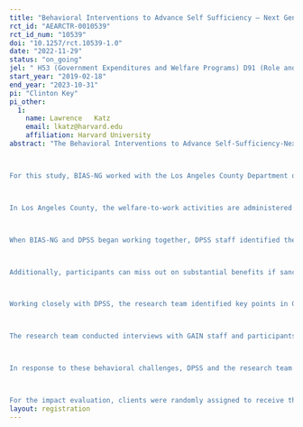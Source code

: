 ```yaml
---
title: "Behavioral Interventions to Advance Self Sufficiency – Next Generation (BIAS-NG): Los Angeles County, Temporary Assistance for Needy Families "
rct_id: "AEARCTR-0010539"
rct_id_num: "10539"
doi: "10.1257/rct.10539-1.0"
date: "2022-11-29"
status: "on_going"
jel: " H53 (Government Expenditures and Welfare Programs) D91 (Role and Effects of Psychological, Emotional, Social, and Cognitive Factors on Decision Making) I38 (Government Policy • Provision and Effects of Welfare Programs) H75 (State and Local Government • Health • Education • Welfare • Public Pensions • Intergovernmental Relations)"
start_year: "2019-02-18"
end_year: "2023-10-31"
pi: "Clinton Key"
pi_other:
  1:
    name: Lawrence   Katz
    email: lkatz@harvard.edu
    affiliation: Harvard University
abstract: "The Behavioral Interventions to Advance Self-Sufficiency-Next Generation (BIAS-NG) project, sponsored by the Office of Planning, Research, and Evaluation in the Administration for Children and Families (ACF), U.S. Department of Health and Human Services, uses principles of behavioral science to try to improve human services program design and outcomes. Behavioral science is an interdisciplinary field that incorporates psychology, economics, and other social sciences to provide insight into how people process information, make decisions, and take actions. BIAS-NG partners with state and local human services agencies to diagnose behaviorally-based barriers to program success, design interventions to address those barriers, and test the efficacy and cost efficiency of those behaviorally informed interventions relative to status quo service delivery. 

For this study, BIAS-NG worked with the Los Angeles County Department of Public Social Service (DPSS). DPSS manages the Los Angeles County Temporary Assistance to Needy Families (TANF) program called California Work Opportunities and Responsibilities to Kids (CalWORKs). California’s TANF policies mandate that adult CalWORKs recipients participate in 20-35 hours per week of approved work activities, or welfare-to-work activities, as a condition of receiving benefits. If CalWORKs recipients are required to participate in welfare-to-work activities, they must also attend required meetings and report the hours they spent on these activities. 

In Los Angeles County, the welfare-to-work activities are administered through the Greater Avenues for Independence (GAIN) program which is also overseen by DPSS. All adults in Los Angeles County who receive public assistance benefits through CalWORKs are required to participate in GAIN unless they meet criteria for an exemption, although those who are “exempt” may participate voluntarily. The GAIN program offers a variety of welfare-to-work activities that aim to support participants in finding sustainable work. One of these activities is Job Club, which is the focus of this BIAS-NG study. Job Club is a four-week program designed to support participants with building skills they need to find and obtain a job, such as developing a resume and interviewing techniques. Job Club participants then apply these skills to searching for a job during the program period.

When BIAS-NG and DPSS began working together, DPSS staff identified the challenge of low participant engagement in GAIN activities and set a goal of increasing engagement. Low engagement in GAIN activities is a challenge for both staff and participants. If a GAIN participant does not comply with the program requirements, GAIN program staff place the participant in a non-compliance status, initiating a process that may lead to the participant being sanctioned and having their benefits reduced. Having a participant enter non-compliance status is a very time-consuming process for both staff and participants. When a participant is placed in non-compliance status, the GAIN Service Worker (GSW) who manages the participant’s case must attempt to contact the participant multiple times, and if the participant does not respond to attempts to schedule a meeting, the GSW will make a visit to the participant's home. The GSW and participant must have a meeting to determine whether a participant had “good cause” for not complying with requirements before sanctions are issued. This whole process often takes two months to complete.

Additionally, participants can miss out on substantial benefits if sanctioned. In 2018, for one-person households, sanctioning reduced monthly benefits by as much as $355. For two- or three-person households, which often include children whose benefits are not reduced by sanctions, benefits were reduced by as much as $222 or $137, respectively. Of GAIN participants not exempted from the work requirement, 36 percent were in sanction status as of August 2018. 

Working closely with DPSS, the research team identified key points in GAIN’s program processes (such as meetings, transitions, or activities) where participants did not meet GAIN program requirements or stopped participating in GAIN en masse. We refer to these points as “drop-off points.” The analysis of these drop-off points led the team to focus on attendance at Job Club. Of participants who were referred to Job Club in June 2017, only 38 percent started Job Club within 30 days of referral.  Activity attendance is a problem across other GAIN activities as well. 

The research team conducted interviews with GAIN staff and participants and used the information they shared to hypothesize several behavioral barriers that may be impacting Job Club attendance. These included participants not understanding GAIN program requirements, sanctions not being salient enough to achieve their purpose of motivating participants to comply with GAIN requirements, hassles associated with arranging child care and transportation, negative associations with GAIN programs, and having other life stressors that make attending Job Club a less pressing concern.

In response to these behavioral challenges, DPSS and the research team developed a text messaging intervention, further described in the Intervention section below. The goal of the texting intervention is to increase participation in Job Club, thereby reducing the incidence of sanctions due to failure to comply with GAIN requirements. In addition to initial attendance, the intervention was designed to increase the percentage of participants who complete Job Club successfully, meaning they find employment within the four weeks of Job Club and stop attending, or they complete all four weeks of Job Club. To capture these two goals, the primary outcomes will be attendance at Job Club in the first 30 days after referral, attendance at Job Club within the first 60 days after referral, and entrance into non-compliance status within 60 days of referral. The first two measures correspond with key drop-off points: 1) between the point someone is assigned to Job Club and the scheduled Job Club start date and 2) between the scheduled Job Club start date and completion. 

For the impact evaluation, clients were randomly assigned to receive the behaviorally informed text messages (program group) or not (control group). The point of random assignment was when clients were referred, or assigned, to Job Club. The evaluation will compare outcomes of the program group to the control group for the full sample and several sub-groups. In addition to the impact study, BIAS-NG is conducting accompanying implementation and cost analyses to document how the intervention was delivered and at what cost. "
layout: registration
---
```


